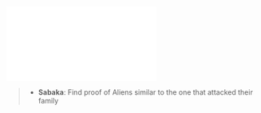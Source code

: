 ![Sabaka](../../_published/hostile/context.md#Sabaka)

> - **Sabaka**: Find proof of Aliens similar to the one that attacked their family
